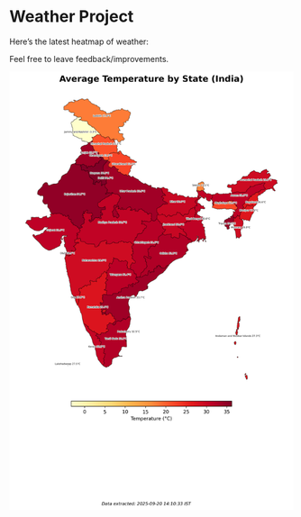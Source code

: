 # Weather Project

Here’s the latest heatmap of weather:

Feel free to leave feedback/improvements.

![India Heatmap](docs/assets/india_heatmap.png?v=CE6883)
